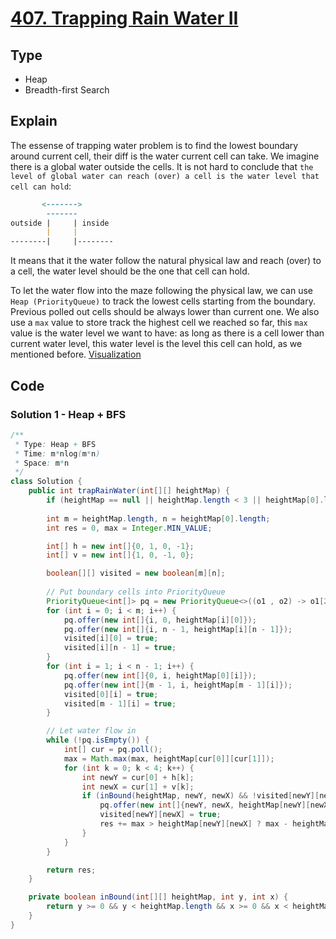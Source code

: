 # [407. Trapping Rain Water II](https://leetcode.com/problems/trapping-rain-water-ii/)

## Type

- Heap
- Breadth-first Search

## Explain

The essense of trapping water problem is to find the lowest boundary around current cell, their diff is the water current cell can take. We imagine there is a global water outside the cells. It is not hard to conclude that `the level of global water can reach (over) a cell is the water level that cell can hold`:

```md
       <------->
        -------
outside |     | inside
        |     |
--------|     |--------
```

It means that it the water follow the natural physical law and reach (over) to a cell, the water level should be the one that cell can hold.

To let the water flow into the maze following the physical law, we can use `Heap (PriorityQueue)` to track the lowest cells starting from the boundary. Previous polled out cells should be always lower than current one. We also use a `max` value to store track the highest cell we reached so far, this `max` value is the water level we want to have: as long as there is a cell lower than current water level, this water level is the level this cell can hold, as we mentioned before. [Visualization](https://www.youtube.com/watch?time_continue=128&v=cJayBq38VYw)

## Code

### Solution 1 - Heap + BFS

```java
/**
 * Type: Heap + BFS
 * Time: m*nlog(m*n)
 * Space: m*n
 */
class Solution {
    public int trapRainWater(int[][] heightMap) {
        if (heightMap == null || heightMap.length < 3 || heightMap[0].length < 3) return 0;
        
        int m = heightMap.length, n = heightMap[0].length;
        int res = 0, max = Integer.MIN_VALUE;

        int[] h = new int[]{0, 1, 0, -1};
        int[] v = new int[]{1, 0, -1, 0};

        boolean[][] visited = new boolean[m][n];
        
        // Put boundary cells into PriorityQueue
        PriorityQueue<int[]> pq = new PriorityQueue<>((o1 , o2) -> o1[2] - o2[2]);
        for (int i = 0; i < m; i++) {
            pq.offer(new int[]{i, 0, heightMap[i][0]});
            pq.offer(new int[]{i, n - 1, heightMap[i][n - 1]});
            visited[i][0] = true;
            visited[i][n - 1] = true;
        }
        for (int i = 1; i < n - 1; i++) {
            pq.offer(new int[]{0, i, heightMap[0][i]});
            pq.offer(new int[]{m - 1, i, heightMap[m - 1][i]});
            visited[0][i] = true;
            visited[m - 1][i] = true;
        }

        // Let water flow in
        while (!pq.isEmpty()) {
            int[] cur = pq.poll();
            max = Math.max(max, heightMap[cur[0]][cur[1]]);
            for (int k = 0; k < 4; k++) {
                int newY = cur[0] + h[k];
                int newX = cur[1] + v[k];
                if (inBound(heightMap, newY, newX) && !visited[newY][newX]) {
                    pq.offer(new int[]{newY, newX, heightMap[newY][newX]});
                    visited[newY][newX] = true;
                    res += max > heightMap[newY][newX] ? max - heightMap[newY][newX] : 0;
                }
            }
        }

        return res;
    }

    private boolean inBound(int[][] heightMap, int y, int x) {
        return y >= 0 && y < heightMap.length && x >= 0 && x < heightMap[0].length;
    }
}
```